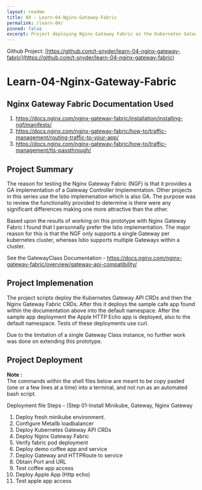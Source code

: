 ```yaml
---
layout: readme
title: 04 - Learn-04-Nginx-Gateway-Fabric
permalink: /learn-04/
pinned: false
excerpt: Project deploying Nginx Gateway Fabric as the Kubernetes Gateway API controller. Project purpose is to learn about the implementation functionality.
---
```

Github Project: [https://github.com/t-snyder/learn-04-nginx-gateway-fabric](https://github.com/t-snyder/learn-04-nginx-gateway-fabric)

# Learn-04-Nginx-Gateway-Fabric

## Nginx Gateway Fabric Documentation Used
  1. https://docs.nginx.com/nginx-gateway-fabric/installation/installing-ngf/manifests/
  2. https://docs.nginx.com/nginx-gateway-fabric/how-to/traffic-management/routing-traffic-to-your-app/
  3. https://docs.nginx.com/nginx-gateway-fabric/how-to/traffic-management/tls-passthrough/
  
## Project Summary
The reason for testing the Nginx Gateway Fabric (NGF) is that it provides a GA implementation of a 
Gateway Controller Implementation. Other projects in this series use the Istio implemenation which is
also GA. The purpose was to review the functionality provided to determine is there were any
significant differences making one more attractive than the other. 

Based upon the results of working on this prototype with Nginx Gateway Fabric I found that I
personnally prefer the Istio implementation. The major reason for this is that the NGF only supports
a single Gateway per kubernetes cluster, whereas Istio supports multiple Gateways within a cluster.

See the GatewayClass Documentation - https://docs.nginx.com/nginx-gateway-fabric/overview/gateway-api-compatibility/

## Project Implemenation
The project scripts deploy the Kubernetes Gateway API CRDs and then the Nginx Gateway Fabric 
CRDs. After this it deploys the sample cafe app found within the documentation above into the
default namespace. After the sample app deployment the Apple HTTP Echo app is deployed, also to
the default namespace. Tests of these deployments use curl.

Due to the limitation of a single Gateway Class instance, no further work was done on extending
this prototype.

## Project Deployment
**Note :**<br>
The commands within the shell files below are meant to be copy pasted (one or a few lines at a time) into a terminal, and not run as an automated bash script.

Deployment file Steps - (Step 01-Install Minikube, Gateway, Nginx Gateway
  1. Deploy fresh minikube environment.
  2. Configure Metallb loadbalancer
  3. Deploy Kubernetes Gateway API CRDs
  4. Deploy Nginx Gateway Fabric
  5. Verify fabric pod deployment
  6. Deploy demo coffee app and service
  7. Deploy Gateway and HTTPRoute to service
  8. Obtain Port and URL
  9. Test coffee app access
  10. Deploy Apple App (Http echo)
  11. Test apple app access
